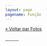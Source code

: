```yaml
---
layout: page
pagename: Função
---
```


<a href="/fotos">« Voltar par Fotos </a>

<a class="content-fotos-item content-fotos-item--photos" href="{{site.baseurl}}/img/fotos/funcao/6_balisas.jpg" data-lightbox="horses" data-title="">
  <img class="photos-thumb" src="{{site.baseurl}}/img/fotos/funcao/6_balisas.jpg" alt="">
</a>

<a class="content-fotos-item content-fotos-item--photos" href="{{site.baseurl}}/img/fotos/funcao/156540_557434977623822_2097284190_n.jpg" data-lightbox="horses" data-title="">
  <img class="photos-thumb" src="{{site.baseurl}}/img/fotos/funcao/156540_557434977623822_2097284190_n.jpg" alt="">
</a>

<a class="content-fotos-item content-fotos-item--photos" href="{{site.baseurl}}/img/fotos/funcao/223752_251003021600354_5456191_n.jpg" data-lightbox="horses" data-title="">
  <img class="photos-thumb" src="{{site.baseurl}}/img/fotos/funcao/223752_251003021600354_5456191_n.jpg" alt="">
</a>

<a class="content-fotos-item content-fotos-item--photos" href="{{site.baseurl}}/img/fotos/funcao/298677_251003438266979_1877294_n.jpg" data-lightbox="horses" data-title="">
  <img class="photos-thumb" src="{{site.baseurl}}/img/fotos/funcao/298677_251003438266979_1877294_n.jpg" alt="">
</a>

<a class="content-fotos-item content-fotos-item--photos" href="{{site.baseurl}}/img/fotos/funcao/554649_463294657037855_613612092_n.jpg" data-lightbox="horses" data-title="">
  <img class="photos-thumb" src="{{site.baseurl}}/img/fotos/funcao/554649_463294657037855_613612092_n.jpg" alt="">
</a>

<a class="content-fotos-item content-fotos-item--photos" href="{{site.baseurl}}/img/fotos/funcao/555506_446835858683735_2027671529_n.jpg" data-lightbox="horses" data-title="">
  <img class="photos-thumb" src="{{site.baseurl}}/img/fotos/funcao/555506_446835858683735_2027671529_n.jpg" alt="">
</a>

<a class="content-fotos-item content-fotos-item--photos" href="{{site.baseurl}}/img/fotos/funcao/599834_446837655350222_490459486_n.jpg" data-lightbox="horses" data-title="">
  <img class="photos-thumb" src="{{site.baseurl}}/img/fotos/funcao/599834_446837655350222_490459486_n.jpg" alt="">
</a>

<a class="content-fotos-item content-fotos-item--photos" href="{{site.baseurl}}/img/fotos/funcao/Docilidade.jpg" data-lightbox="horses" data-title="">
  <img class="photos-thumb" src="{{site.baseurl}}/img/fotos/funcao/Docilidade.jpg" alt="">
</a>

<a class="content-fotos-item content-fotos-item--photos" href="{{site.baseurl}}/img/fotos/funcao/Prova_de_5_Tambores.jpg" data-lightbox="horses" data-title="">
  <img class="photos-thumb" src="{{site.baseurl}}/img/fotos/funcao/Prova_de_5_Tambores.jpg" alt="">
</a>

<a class="content-fotos-item content-fotos-item--photos" href="{{site.baseurl}}/img/fotos/funcao/Prova_tambor_Expointer_2003_Fernando_Antunes.jpg" data-lightbox="horses" data-title="">
  <img class="photos-thumb" src="{{site.baseurl}}/img/fotos/funcao/Prova_tambor_Expointer_2003_Fernando_Antunes.jpg" alt="">
</a>

<a class="content-fotos-item content-fotos-item--photos" href="{{site.baseurl}}/img/fotos/funcao/Prova_Feminina.jpg" data-lightbox="horses" data-title="">
  <img class="photos-thumb" src="{{site.baseurl}}/img/fotos/funcao/Prova_Feminina.jpg" alt="">
</a>

<a class="content-fotos-item content-fotos-item--photos" href="{{site.baseurl}}/img/fotos/funcao/Lothar_com_Embaixador_da_Lagoa_Branca.jpg" data-lightbox="horses" data-title="">
  <img class="photos-thumb" src="{{site.baseurl}}/img/fotos/funcao/Lothar_com_Embaixador_da_Lagoa_Branca.jpg" alt="">
</a>
